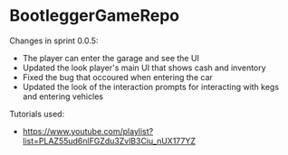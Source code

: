# BootleggerGameRepo

Changes in sprint 0.0.5:
- The player can enter the garage and see the UI
- Updated the look player's main UI that shows cash and inventory
- Fixed the bug that occoured when entering the car
- Updated the look of the interaction prompts for interacting with kegs and entering vehicles

Tutorials used:
- https://www.youtube.com/playlist?list=PLAZ55ud6nlFGZdu3ZvlB3Ciu_nUX177YZ
